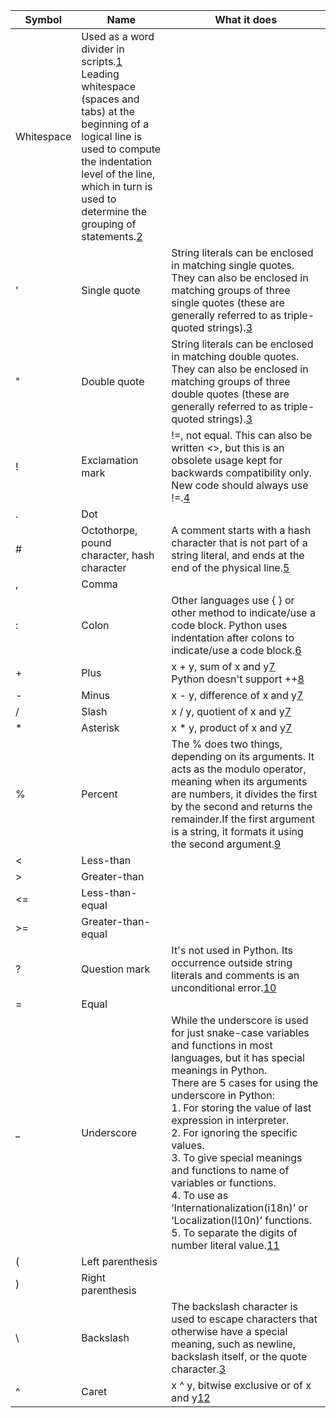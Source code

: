 Symbol | Name | What it does
--- | --- | ---
 | Whitespace | Used as a word divider in scripts.[1]<br> Leading whitespace (spaces and tabs) at the beginning of a logical line is used to compute the indentation level of the line, which in turn is used to determine the grouping of statements.[2]
' | Single quote | String literals can be enclosed in matching single quotes. They can also be enclosed in matching groups of three single quotes (these are generally referred to as triple-quoted strings).[3]
" | Double quote | String literals can be enclosed in matching double quotes. They can also be enclosed in matching groups of three double quotes (these are generally referred to as triple-quoted strings).[3]
! | Exclamation mark | !=, not equal. This can also be written <>, but this is an obsolete usage kept for backwards compatibility only. New code should always use !=.[4]
. | Dot |
# | Octothorpe, pound character, hash character | A comment starts with a hash character that is not part of a string literal, and ends at the end of the physical line.[5]
, | Comma |
: | Colon | Other languages use { } or other method to indicate/use a code block. Python uses indentation after colons to indicate/use a code block.[6]
+ | Plus | x + y, sum of x and y[7]<br>Python doesn't support ++[8]
- | Minus | x - y,	difference of x and y[7]
/ | Slash | x / y, quotient of x and y[7]
* | Asterisk | x * y,	product of x and y[7]
% | Percent | The % does two things, depending on its arguments. It acts as the modulo operator, meaning when its arguments are numbers, it divides the first by the second and returns the remainder.If the first argument is a string, it formats it using the second argument.[9]
< | Less-than |
> | Greater-than |
<= | Less-than-equal |
>= | Greater-than-equal |
? | Question mark | It's not used in Python. Its occurrence outside string literals and comments is an unconditional error.[10]
= | Equal |
_ | Underscore | While the underscore is used for just snake-case variables and functions in most languages, but it has special meanings in Python.<br>There are 5 cases for using the underscore in Python:<br>1. For storing the value of last expression in interpreter.<br>2. For ignoring the specific values.<br>3. To give special meanings and functions to name of variables or functions.<br>4. To use as ‘Internationalization(i18n)’ or ‘Localization(l10n)’ functions.<br>5. To separate the digits of number literal value.[11]
( | Left parenthesis |
) | Right parenthesis |
\ | Backslash | The backslash character is used to escape characters that otherwise have a special meaning, such as newline, backslash itself, or the quote character.[3]
^ | Caret | x ^ y,	bitwise exclusive or of x and y[12]

[1]: https://en.wikipedia.org/wiki/Whitespace_character "Whitespace character - Wiki"
[2]: https://docs.python.org/2/reference/lexical_analysis.html#indentation "Indentation"
[3]: https://docs.python.org/2/reference/lexical_analysis.html#string-literals "String literals"
[4]: https://docs.python.org/2/library/stdtypes.html#comparisons "Comparisons"
[5]: https://docs.python.org/2/reference/lexical_analysis.html#comments "Comments"
[6]: https://www.daniweb.com/programming/software-development/threads/430094/i-don-t-understand-colons-in-python "I don't understand colons in Python"
[7]: https://docs.python.org/2/library/stdtypes.html#numeric-types-int-float-long-complex "Numeric Types — int, float, long, complex"
[8]: https://stackoverflow.com/questions/2632677/python-integer-incrementing-with "Python integer incrementing with ++"
[9]: https://stackoverflow.com/questions/961344/what-does-the-percentage-sign-mean-in-python "What does the percentage sign mean in Python"
[10]: https://docs.python.org/2/reference/lexical_analysis.html#delimiters "Delimiters"
[11]: https://hackernoon.com/understanding-the-underscore-of-python-309d1a029edc "Understanding the underscore(_) of Python"
[12]: https://docs.python.org/2/library/stdtypes.html#bitwise-operations-on-integer-types "Bitwise Operations on Integer Types"

